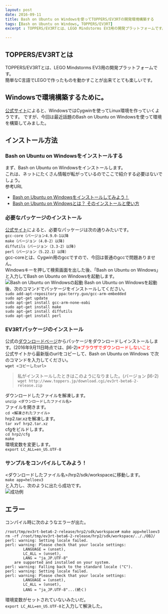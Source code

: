 ```yaml
---
layout: post
date: 2016-09-11
title: Bash on Ubuntu on Windowsを使ってTOPPERS/EV3RTの開発環境構築する
tags: [Bash on Ubuntu on Windows, TOPPERS/EV3RT]
excerpt : TOPPERS/EV3RTとは、LEGO Mindstorms EV3用の開発プラットフォームです。簡単なC言語でLEGOで作ったものを動かすことが出来てとても楽しいです。公式サイトによると、WindowsではCygwinを使ってLinux環境を作っていくようです。ですが、今回は最近話題のBash on Ubuntu on Windowsを使って環境を構築してみました。

---
```


## TOPPERS/EV3RTとは  
TOPPERS/EV3RTとは、LEGO Mindstorms EV3用の開発プラットフォームです。  
簡単なC言語でLEGOで作ったものを動かすことが出来てとても楽しいです。  
## Windowsで環境構築するために。  
[公式サイト](http://dev.toppers.jp/trac_user/ev3pf/wiki/DevEnv)によると、WindowsではCygwinを使ってLinux環境を作っていくようです。
ですが、今回は最近話題のBash on Ubuntu on Windowsを使って環境を構築してみました。  
## インストール方法
### Bash on Ubuntu on Windowsをインストールする
まず、Bash on Ubuntu on Windowsをインストールします。  
これは、ネットにたくさん情報が転がっているのでここで紹介する必要はないでしょう。  
参考URL  
- [Bash on Ubuntu on Windowsをインストールしてみよう！](http://qiita.com/Aruneko/items/c79810b0b015bebf30bb)  
- [Bash on Ubuntu on Windowsとは？ そのインストールと使い方](http://www.buildinsider.net/enterprise/bashonwindows/01)  

### 必要なパッケージのインストール  
[公式サイト](http://dev.toppers.jp/trac_user/ev3pf/wiki/DevEnvWin)によると、必要なパッケージは次の通りみたいです。  
`gcc-core（バージョン4.9.0-1以降 `  
`make（バージョン（4.0-2）以降)`  
`diffutils（バージョン（3.3-2）以降)`  
`perl（バージョン（5.22.1）以降）`  
gcc-coreとは、Cygwin用のgccですので、今回は普通のgccで問題ありません。  
Windowsキーを押して検索画面を出した後、「Bash on Ubuntu on Windows」と入力してBash on Ubuntu on Windowsを起動します。  
![Bash on Ubuntu on Windowsの起動](http://nononono.sakura.ne.jp/img/2016-09-11-01.jpg)
Bash on Ubuntu on Windowsを起動後、次のコマンドでパッケージをインストールしてください。  
`sudo add-apt-repository ppa:terry.guo/gcc-arm-embedded`  
`sudo apt-get update`  
`sudo apt-get install gcc-arm-none-eabi`  
`sudo apt-get install make`  
`sudo apt-get install diffutils`  
`sudo apt-get install perl`  

### EV3RTパッケージのインストール  
公式の[ダウンロードページ](http://dev.toppers.jp/trac_user/ev3pf/wiki/Download)からパッケージをダウンロードしインストールします。(2016年9月11日時点では、β6-2)<Font color="red">※ブラウザでダウンロードしないこと</font>  
公式サイトから最新版のurlをコピーして、Bash on Ubuntu on Windows で次のコマンドを入力してください。  
`wget <コピーしたurl>`  
> 私がインストールしたときはこのようになりました。(バージョン β6-2)  
> `wget http://www.toppers.jp/download.cgi/ev3rt-beta6-2-release.zip`  

ダウンロードしたファイルを解凍します。  
`unzip <ダウンロードしたファイル名>`  
ファイルを開きます。  
`cd <解凍されたファイル>`  
hrp2.tar.xzを解凍します。  
`tar xvf hrp2.tar.xz`  
cfgをビルドします。  
`cd hrp2/cfg`  
`make`  
環境変数を変更します。  
`export LC_ALL=en_US.UTF-8`
  
### サンプルをコンパイルしてみよう！
<ダウンロードしたファイル名\>/hrp2/sdk/workspaceに移動します。  
`make app=helloev3`  
と入力し、次のように出たら成功です。  
![成功例](http://nononono.sakura.ne.jp/img/2016-09-11-02.jpg)  
  
## エラー  
コンパイル時に次のようなエラーが出た。  
```
/root/tmp/ev3rt-beta6-2-release/hrp2/sdk/workspace# make app=helloev3
rm -rf /root/tmp/ev3rt-beta6-2-release/hrp2/sdk/workspace/.././OBJ/
perl: warning: Setting locale failed.
perl: warning: Please check that your locale settings:
        LANGUAGE = (unset),
        LC_ALL = (unset),
        LANG = "ja_JP.UTF-8"
    are supported and installed on your system.
perl: warning: Falling back to the standard locale ("C").
perl: warning: Setting locale failed.
perl: warning: Please check that your locale settings:
        LANGUAGE = (unset),
        LC_ALL = (unset),
        LANG = "ja_JP.UTF-8"...(続く)
```
環境変数がセットされていないみたいだ。  
`export LC_ALL=en_US.UTF-8`と入力して解決した。  

